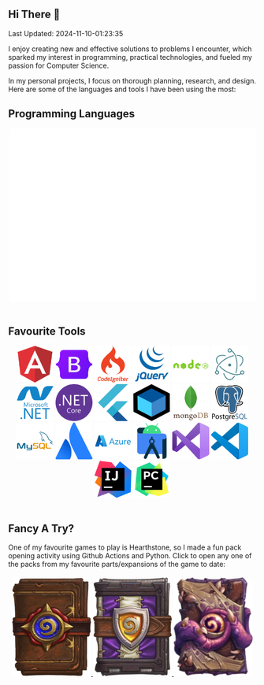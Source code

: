 ## Hi There 👋

Last Updated: 2024-11-10-01:23:35

I enjoy creating new and effective solutions to problems I encounter, which sparked my interest in programming, practical technologies, and fueled my passion for Computer Science.

In my personal projects, I focus on thorough planning, research, and design. Here are some of the languages and tools I have been using the most:

## Programming Languages

<div align="center">
    <img src="languages.svg" width="500" height="350" alt="language-stats-here">
</div>

<br />

## Favourite Tools

<div align="center">
    <img src="/toolimgs/angular.svg", width="75", height="75"/>
    <img src="/toolimgs/bootstrap.svg", width="75", height="75"/>
    <img src="/toolimgs/codeigniter.svg", width="75", height="75"/>
    <img src="/toolimgs/jquery.svg", width="75", height="75"/>
    <img src="/toolimgs/nodejs.svg", width="75", height="75"/>
    <img src="/toolimgs/electron.svg", width="75", height="75"/>
    <img src="/toolimgs/dotnet.svg", width="75", height="75"/>
    <img src="/toolimgs/dotnetcore.svg", width="75", height="75"/>
    <img src="/toolimgs/flutter.svg", width="75", height="75"/>
    <img src="/toolimgs/bloc.png", width="75", height="75"/>
    <img src="/toolimgs/mongodb.svg", width="75", height="75"/>
    <img src="/toolimgs/postgresql.svg", width="75", height="75"/>
    <img src="/toolimgs/mysql.svg", width="75", height="75"/>
    <img src="/toolimgs/atlassian.svg", width="75", height="75"/>
    <img src="/toolimgs/azure.svg", width="75", height="75"/>
    <img src="/toolimgs/androidstudio.svg", width="75", height="75"/>
    <img src="/toolimgs/visualstudio.svg", width="75", height="75"/>
    <img src="/toolimgs/vscode.svg", width="75", height="75"/>
    <img src="/toolimgs/intellij.svg", width="75", height="75"/>
    <img src="/toolimgs/pycharm.svg", width="75", height="75"/>
</div>

<br />

## Fancy A Try?

One of my favourite games to play is Hearthstone, so I made a fun pack opening activity using Github Actions and Python. Click to open any one of the packs from my favourite parts/expansions of the game to date:

<div align="center">
  
  <div style="display:flex;">
    <div style="flex:33.33%;padding:5px;">
      <a href="https://github.com/Unknown807/Unknown807/issues/new?title=open%20pack%7Cclassic&amp;body=Just+push+%27Submit+new+issue%27+and+open+a+new+pack+and+please+wait">
          <img src="/packs/classic_pack.webp" width=160 height=200/>
      </a>
      <a href="https://github.com/Unknown807/Unknown807/issues/new?title=open%20pack%7Cgrandt&amp;body=Just+push+%27Submit+new+issue%27+and+open+a+new+pack+and+please+wait">
          <img src="/packs/gt_pack.webp" width=160 height=200/>
      </a>
      <a href="https://github.com/Unknown807/Unknown807/issues/new?title=open%20pack%7Cwotog&amp;body=Just+push+%27Submit+new+issue%27+and+open+a+new+pack+and+please+wait">
          <img src="/packs/og_pack.webp" width=160 height=200/>
      </a>
    </div>
  </div>

</div>

